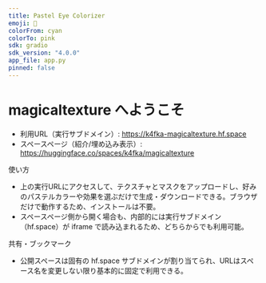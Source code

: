 ```yaml
---
title: Pastel Eye Colorizer
emoji: 🎨
colorFrom: cyan
colorTo: pink
sdk: gradio
sdk_version: "4.0.0"
app_file: app.py
pinned: false
---
```



# magicaltexture へようこそ

- 利用URL（実行サブドメイン）: https://k4fka-magicaltexture.hf.space
- スペースページ（紹介/埋め込み表示）: https://huggingface.co/spaces/k4fka/magicaltexture

使い方
- 上の実行URLにアクセスして、テクスチャとマスクをアップロードし、好みのパステルカラーや効果を選ぶだけで生成・ダウンロードできる。ブラウザだけで動作するため、インストールは不要。
- スペースページ側から開く場合も、内部的には実行サブドメイン（hf.space）が iframe で読み込まれるため、どちらからでも利用可能。

共有・ブックマーク
- 公開スペースは固有の hf.space サブドメインが割り当てられ、URLはスペース名を変更しない限り基本的に固定で利用できる。